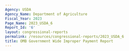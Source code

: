 ```yaml
---
Agency: USDA
Agency_Name: Department of Agriculture
Fiscal_Year: 2023
Page_Name: 2023_USDA_6
Report_Id: '6'
layout: congressional-reports
permalink: /resources/congressional-reports/2023_USDA_6
title: OMB Government Wide Improper Payment Report
---
```

